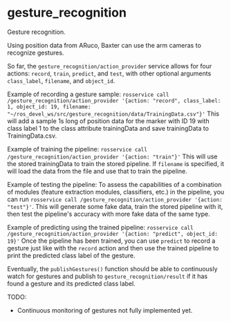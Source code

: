 # gesture_recognition
Gesture recognition.

Using position data from ARuco, Baxter can use the arm cameras to recognize gestures.

So far, the `gesture_recognition/action_provider` service allows for four actions: `record`, `train`, `predict`, and `test`, with other optional arguments `class_label`, `filename`, and `object_id`.

Example of recording a gesture sample:
    `rosservice call /gesture_recognition/action_provider '{action: "record", class_label: 1, object_id: 19, filename: "~/ros_devel_ws/src/gesture_recognition/data/TrainingData.csv"}'`
    This will add a sample 1s long of position data for the marker with ID 19 with class label 1 to the class attribute trainingData and save trainingData to TrainingData.csv.

Example of training the pipeline:
    `rosservice call /gesture_recognition/action_provider '{action: "train"}'`
    This will use the stored trainingData to train the stored pipeline. If `filename` is specified, it will load the data from the file and use that to train the pipeline.

Example of testing the pipeline:
    To assess the capabilities of a combination of modules (feature extraction modules, classifiers, etc.) in the pipeline, you can run `rosservice call /gesture_recognition/action_provider '{action: "test"}'`.
    This will generate some fake data, train the stored pipeline with it, then test the pipeline's accuracy with more fake data of the same type.

Example of predicting using the trained pipeline:
    `rosservice call /gesture_recognition/action_provider '{action: "predict", object_id: 19}'`
    Once the pipeline has been trained, you can use `predict` to record a gesture just like with the `record` action and then use the trained pipeline to print the predicted class label of the gesture.

Eventually, the `publishGestures()` function should be able to continuously watch for gestures and publish to `gesture_recognition/result` if it has found a gesture and its predicted class label.

TODO:
* Continuous monitoring of gestures not fully implemented yet.
